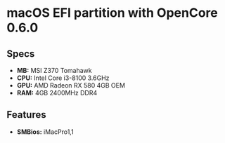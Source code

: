 # macOS EFI partition with OpenCore 0.6.0

## Specs

- **MB:** MSI Z370 Tomahawk
- **CPU:** Intel Core i3-8100 3.6GHz
- **GPU:** AMD Radeon RX 580 4GB OEM
- **RAM:** 4GB 2400MHz DDR4

## Features

- **SMBios:** iMacPro1,1
